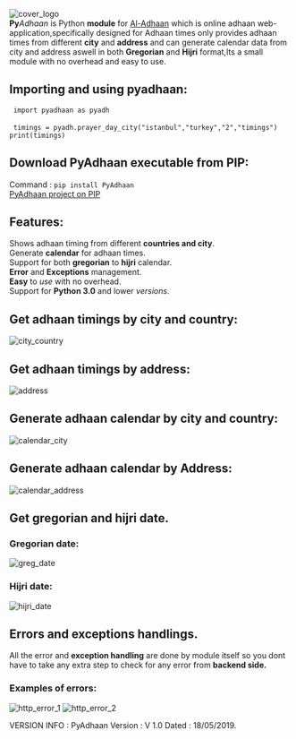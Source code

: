 ![cover_logo](https://github.com/haseeb-heaven/PyAdhaan/blob/master/resources/pyadhaan_logo.png?raw=true "")</br>
**Py**_Adhaan_ is Python **module** for [Al-Adhaan]("https://aladhan.com/") which is online adhaan web-application,specifically designed for Adhaan times only provides adhaan times from different **city** and **address** and can generate calendar data from city and address aswell in both **Gregorian** and **Hijri** format,Its a small module with no overhead and easy to use.

## Importing and using pyadhaan:
` import pyadhaan as pyadh`</br>  
` timings = pyadh.prayer_day_city("istanbul","turkey","2","timings")`</br>
`print(timings)`</br>

## Download PyAdhaan executable from **PIP**:</br>
Command : `pip install PyAdhaan`</br>
 [PyAdhaan project on PIP](https://pypi.org/project/PyAdhaan/)
 
## Features:
Shows adhaan timing from different **countries and city**.</br>
Generate **calendar** for adhaan times.</br>
Support for both **gregorian** to **hijri** calendar.</br>
**Error** and **Exceptions** management.</br>
**Easy** to _use_ with no overhead.</br>
Support for **Python 3.0** and lower _versions_.</br>

## Get adhaan timings by city and country:
![city_country](https://github.com/haseeb-heaven/PyAdhaan/blob/master/resources/prayer_timings_city.png?raw=true "") 

## Get adhaan timings by address:
![address](https://github.com/haseeb-heaven/PyAdhaan/blob/master/resources/prayer_timings_address.png?raw=true "") 

## Generate adhaan calendar by city and country:
![calendar_city](https://github.com/haseeb-heaven/PyAdhaan/blob/master/resources/prayer_calendar_city.png?raw=true "") 

## Generate adhaan calendar by Address:
![calendar_address](https://github.com/haseeb-heaven/PyAdhaan/blob/master/resources/prayer_calendar_address.png?raw=true "") 

## Get gregorian and hijri date.
### Gregorian date:
![greg_date](https://github.com/haseeb-heaven/PyAdhaan/blob/master/resources/prayer_timings_greg_date.png?raw=true "") 

### Hijri date:
![hijri_date](https://github.com/haseeb-heaven/PyAdhaan/blob/master/resources/prayer_calendar_hijri_dates.png?raw=true "") 

## Errors and exceptions handlings.
All the error and **exception handling** are done by module itself so you dont have to take any extra step to check for any error from **backend side.**

### Examples of errors:
![http_error_1](https://github.com/haseeb-heaven/PyAdhaan/blob/master/resources/http_error_1.png?raw=true "") 
![http_error_2](https://github.com/haseeb-heaven/PyAdhaan/blob/master/resources/http_error_2.png?raw=true "") 

VERSION INFO :
PyAdhaan Version : V 1.0 Dated : 18/05/2019.</br>
